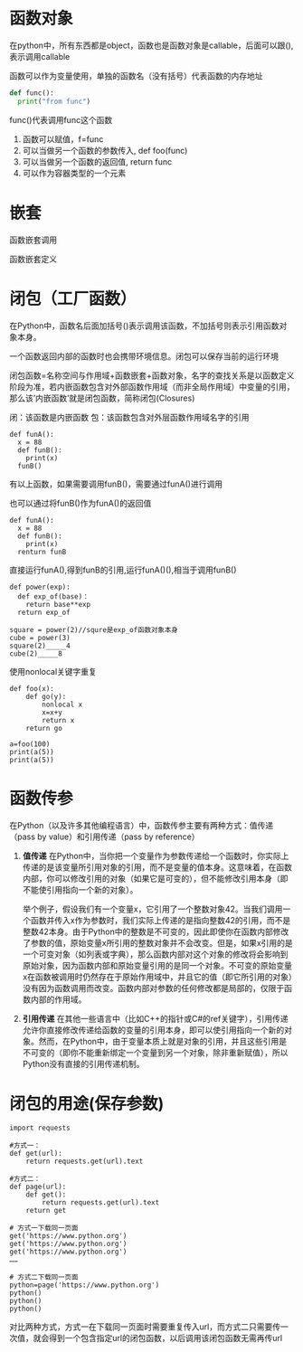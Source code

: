 # 函数对象

在python中，所有东西都是object，函数也是函数对象是callable，后面可以跟(),表示调用callable

函数可以作为变量使用，单独的函数名（没有括号）代表函数的内存地址

```python
def func():
  print("from func")

```

func()代表调用func这个函数
1. 函数可以赋值，f=func
2. 可以当做另一个函数的参数传入, def foo(func)
3. 可以当做另一个函数的返回值, return func
4. 可以作为容器类型的一个元素

# 嵌套

函数嵌套调用

函数嵌套定义


# 闭包（工厂函数）

在Python中，函数名后面加括号()表示调用该函数，不加括号则表示引用函数对象本身。

一个函数返回内部的函数时也会携带环境信息。闭包可以保存当前的运行环境

闭包函数=名称空间与作用域+函数嵌套+函数对象，名字的查找关系是以函数定义阶段为准，若内嵌函数包含对外部函数作用域（而非全局作用域）中变量的引用，那么该’内嵌函数’就是闭包函数，简称闭包(Closures)

闭：该函数是内嵌函数
包：该函数包含对外层函数作用域名字的引用

```
def funA():
  x = 88
  def funB():
    print(x)
  funB()

```
有以上函数，如果需要调用funB()，需要通过funA()进行调用

也可以通过将funB()作为funA()的返回值

```
def funA():
  x = 88
  def funB():
    print(x)
  renturn funB

```
直接运行funA(),得到funB的引用,运行funA()(),相当于调用funB()

```
def power(exp):
  def exp_of(base)：
    return base**exp
  return exp_of

square = power(2)//squre是exp_of函数对象本身
cube = power(3)
square(2)_____4
cube(2)_____8

```
使用nonlocal关键字重复
```
def foo(x):
    def go(y):
        nonlocal x 
        x=x+y
        return x
    return go

a=foo(100)
print(a(5))
print(a(5))

```
# 函数传参

在Python（以及许多其他编程语言）中，函数传参主要有两种方式：值传递（pass by value）和引用传递（pass by reference）

1. **值传递**   在Python中，当你把一个变量作为参数传递给一个函数时，你实际上传递的是该变量所引用对象的引用，而不是变量的值本身。这意味着，在函数内部，你可以修改引用的对象（如果它是可变的），但不能修改引用本身（即不能使引用指向一个新的对象）。
   

   举个例子，假设我们有一个变量x，它引用了一个整数对象42。当我们调用一个函数并传入x作为参数时，我们实际上传递的是指向整数42的引用，而不是整数42本身。由于Python中的整数是不可变的，因此即使你在函数内部修改了参数的值，原始变量x所引用的整数对象并不会改变。但是，如果x引用的是一个可变对象（如列表或字典），那么函数内部对这个对象的修改将会影响到原始对象，因为函数内部和原始变量引用的是同一个对象。不可变的原始变量x在函数被调用时仍然存在于原始作用域中，并且它的值（即它所引用的对象）没有因为函数调用而改变。函数内部对参数的任何修改都是局部的，仅限于函数内部的作用域。


2. **引用传递**   在其他一些语言中（比如C++的指针或C#的ref关键字），引用传递允许你直接修改传递给函数的变量的引用本身，即可以使引用指向一个新的对象。然而，在Python中，由于变量本质上就是对象的引用，并且这些引用是不可变的（即你不能重新绑定一个变量到另一个对象，除非重新赋值），所以Python没有直接的引用传递机制。

# 闭包的用途(保存参数)

```
import requests

#方式一：
def get(url):
    return requests.get(url).text

#方式二：
def page(url):
    def get():
        return requests.get(url).text
    return get

# 方式一下载同一页面
get('https://www.python.org')
get('https://www.python.org')
get('https://www.python.org')
……

# 方式二下载同一页面
python=page('https://www.python.org')
python()
python()
python()
```

对比两种方式，方式一在下载同一页面时需要重复传入url，而方式二只需要传一次值，就会得到一个包含指定url的闭包函数，以后调用该闭包函数无需再传url
